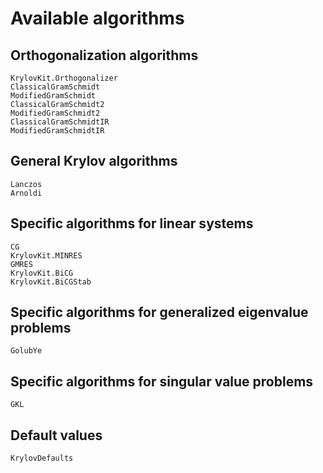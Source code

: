 # Available algorithms

## Orthogonalization algorithms
```@docs
KrylovKit.Orthogonalizer
ClassicalGramSchmidt
ModifiedGramSchmidt
ClassicalGramSchmidt2
ModifiedGramSchmidt2
ClassicalGramSchmidtIR
ModifiedGramSchmidtIR
```

## General Krylov algorithms
```@docs
Lanczos
Arnoldi
```

## Specific algorithms for linear systems
```@docs
CG
KrylovKit.MINRES
GMRES
KrylovKit.BiCG
KrylovKit.BiCGStab
```
## Specific algorithms for generalized eigenvalue problems
```@docs
GolubYe
```

## Specific algorithms for singular value problems
```@docs
GKL
```

## Default values
```@docs
KrylovDefaults
```
